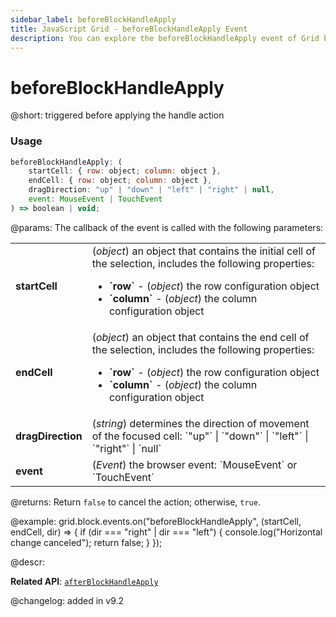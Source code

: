 ```yaml
---
sidebar_label: beforeBlockHandleApply
title: JavaScript Grid - beforeBlockHandleApply Event 
description: You can explore the beforeBlockHandleApply event of Grid block selection in the documentation of the DHTMLX JavaScript UI library. Browse developer guides and API reference, try out code examples and live demos, and download a free 30-day evaluation version of DHTMLX Suite.
---
```


# beforeBlockHandleApply

@short: triggered before applying the handle action

### Usage

~~~jsx
beforeBlockHandleApply: (
    startCell: { row: object; column: object },
    endCell: { row: object; column: object },
    dragDirection: "up" | "down" | "left" | "right" | null,
    event: MouseEvent | TouchEvent
) => boolean | void;
~~~

@params:
The callback of the event is called with the following parameters:

<table>
    <tbody>
        <tr>
            <td><b>startCell</b></td>
            <td>(<i>object</i>) an object that contains the initial cell of the selection, includes the following properties:<ul><li><b>`row`</b> - (<i>object</i>) the row configuration object </li><li><b>`column`</b> - (<i>object</i>) the column configuration object</li></ul></td>
        </tr>
        <tr>
            <td><b>endCell</b></td>
            <td>(<i>object</i>) an object that contains the end cell of the selection, includes the following properties:<ul><li><b>`row`</b> - (<i>object</i>) the row configuration object </li><li><b>`column`</b> - (<i>object</i>) the column configuration object</li></ul></td>
        </tr>
        <tr>
            <td><b>dragDirection</b></td>
            <td>(<i>string</i>) determines the direction of movement of the focused cell: `"up"` | `"down"` | `"left"` | `"right"` | `null`</td>
        </tr>
        <tr>
            <td><b>event</b></td>
            <td>(<i>Event</i>) the browser event: `MouseEvent` or `TouchEvent`</td>
        </tr>
    </tbody>
</table>

@returns:
Return `false` to cancel the action; otherwise, `true`.

@example:
grid.block.events.on("beforeBlockHandleApply", (startCell, endCell, dir) => {
    if (dir === "right" | dir === "left") {
        console.log("Horizontal change canceled");
        return false;
    }
});

@descr:

**Related API**: [`afterBlockHandleApply`](grid/api/blockselection/afterblockhandleapply_event.md)

@changelog:
added in v9.2